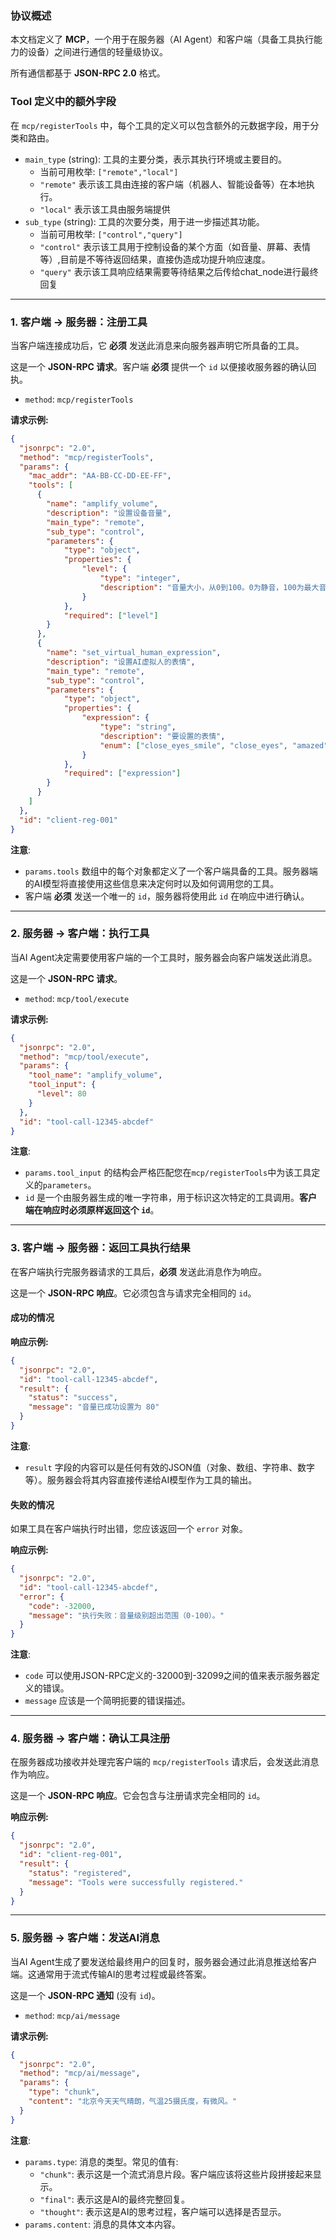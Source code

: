 ### 协议概述

本文档定义了 **MCP**，一个用于在服务器（AI Agent）和客户端（具备工具执行能力的设备）之间进行通信的轻量级协议。

所有通信都基于 **JSON-RPC 2.0** 格式。

### Tool 定义中的额外字段

在 `mcp/registerTools` 中，每个工具的定义可以包含额外的元数据字段，用于分类和路由。

*   `main_type` (string): 工具的主要分类，表示其执行环境或主要目的。
    *   当前可用枚举: `["remote","local"]`
    *   `"remote"` 表示该工具由连接的客户端（机器人、智能设备等）在本地执行。
    *   `"local"` 表示该工具由服务端提供
*   `sub_type` (string): 工具的次要分类，用于进一步描述其功能。
    *   当前可用枚举: `["control","query"]`
    *   `"control"` 表示该工具用于控制设备的某个方面（如音量、屏幕、表情等）,目前是不等待返回结果，直接伪造成功提升响应速度。
    *   `"query"` 表示该工具响应结果需要等待结果之后传给chat_node进行最终回复

---
### 1. 客户端 -> 服务器：注册工具

当客户端连接成功后，它 **必须** 发送此消息来向服务器声明它所具备的工具。

这是一个 **JSON-RPC 请求**。客户端 **必须** 提供一个 `id` 以便接收服务器的确认回执。

*   `method`: `mcp/registerTools`

**请求示例:**
```json
{
  "jsonrpc": "2.0",
  "method": "mcp/registerTools",
  "params": {
    "mac_addr": "AA-BB-CC-DD-EE-FF",
    "tools": [
      {
        "name": "amplify_volume",
        "description": "设置设备音量",
        "main_type": "remote",
        "sub_type": "control",
        "parameters": {
            "type": "object",
            "properties": {
                "level": {
                    "type": "integer",
                    "description": "音量大小，从0到100。0为静音，100为最大音量。"
                }
            },
            "required": ["level"]
        }
      },
      {
        "name": "set_virtual_human_expression",
        "description": "设置AI虚拟人的表情",
        "main_type": "remote",
        "sub_type": "control",
        "parameters": {
            "type": "object",
            "properties": {
                "expression": {
                    "type": "string",
                    "description": "要设置的表情",
                    "enum": ["close_eyes_smile", "close_eyes", "amazed", "smile", "cry", "idle"]
                }
            },
            "required": ["expression"]
        }
      }
    ]
  },
  "id": "client-reg-001"
}
```
**注意**:
*   `params.tools` 数组中的每个对象都定义了一个客户端具备的工具。服务器端的AI模型将直接使用这些信息来决定何时以及如何调用您的工具。
*   客户端 **必须** 发送一个唯一的 `id`，服务器将使用此 `id` 在响应中进行确认。

---

### 2. 服务器 -> 客户端：执行工具

当AI Agent决定需要使用客户端的一个工具时，服务器会向客户端发送此消息。

这是一个 **JSON-RPC 请求**。

*   `method`: `mcp/tool/execute`

**请求示例:**
```json
{
  "jsonrpc": "2.0",
  "method": "mcp/tool/execute",
  "params": {
    "tool_name": "amplify_volume",
    "tool_input": {
      "level": 80
    }
  },
  "id": "tool-call-12345-abcdef"
}
```
**注意**:
*   `params.tool_input` 的结构会严格匹配您在`mcp/registerTools`中为该工具定义的`parameters`。
*   `id` 是一个由服务器生成的唯一字符串，用于标识这次特定的工具调用。**客户端在响应时必须原样返回这个 `id`**。

---

### 3. 客户端 -> 服务器：返回工具执行结果

在客户端执行完服务器请求的工具后，**必须** 发送此消息作为响应。

这是一个 **JSON-RPC 响应**。它必须包含与请求完全相同的 `id`。

#### 成功的情况

**响应示例:**
```json
{
  "jsonrpc": "2.0",
  "id": "tool-call-12345-abcdef",
  "result": {
    "status": "success",
    "message": "音量已成功设置为 80"
  }
}
```
**注意**:
*   `result` 字段的内容可以是任何有效的JSON值（对象、数组、字符串、数字等）。服务器会将其内容直接传递给AI模型作为工具的输出。

#### 失败的情况

如果工具在客户端执行时出错，您应该返回一个 `error` 对象。

**响应示例:**
```json
{
  "jsonrpc": "2.0",
  "id": "tool-call-12345-abcdef",
  "error": {
    "code": -32000,
    "message": "执行失败：音量级别超出范围（0-100）。"
  }
}
```
**注意**:
*   `code` 可以使用JSON-RPC定义的-32000到-32099之间的值来表示服务器定义的错误。
*   `message` 应该是一个简明扼要的错误描述。

---

### 4. 服务器 -> 客户端：确认工具注册

在服务器成功接收并处理完客户端的 `mcp/registerTools` 请求后，会发送此消息作为响应。

这是一个 **JSON-RPC 响应**。它会包含与注册请求完全相同的 `id`。

**响应示例:**
```json
{
  "jsonrpc": "2.0",
  "id": "client-reg-001",
  "result": {
    "status": "registered",
    "message": "Tools were successfully registered."
  }
}
```

---

### 5. 服务器 -> 客户端：发送AI消息

当AI Agent生成了要发送给最终用户的回复时，服务器会通过此消息推送给客户端。这通常用于流式传输AI的思考过程或最终答案。

这是一个 **JSON-RPC 通知** (没有 `id`)。

*   `method`: `mcp/ai/message`

**请求示例:**
```json
{
  "jsonrpc": "2.0",
  "method": "mcp/ai/message",
  "params": {
    "type": "chunk",
    "content": "北京今天天气晴朗，气温25摄氏度，有微风。"
  }
}
```
**注意**:
*   `params.type`: 消息的类型。常见的值有:
    *   `"chunk"`: 表示这是一个流式消息片段。客户端应该将这些片段拼接起来显示。
    *   `"final"`: 表示这是AI的最终完整回复。
    *   `"thought"`: 表示这是AI的思考过程，客户端可以选择是否显示。
*   `params.content`: 消息的具体文本内容。
